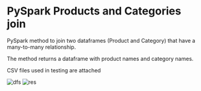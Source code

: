 # PySpark Products and Categories join


PySpark method to join two dataframes (Product and Category) that have a many-to-many relationship. 

The method returns a dataframe with product names and category names.

CSV files used in testing are attached

![dfs](https://github.com/snakemuho/PySpark-ProductCategoriesJoin/assets/96539076/c919bcc9-9f18-4b23-b03b-aeed19f54649)
![res](https://github.com/snakemuho/PySpark-ProductCategoriesJoin/assets/96539076/9a287bc7-d77d-429c-9f70-c7bbca6bc0bb)

